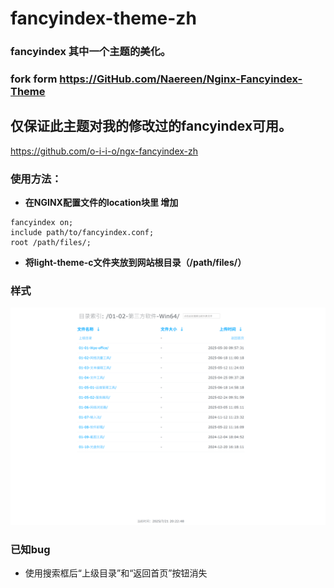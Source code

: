 # fancyindex-theme-zh
### fancyindex 其中一个主题的美化。
### fork form https://GitHub.com/Naereen/Nginx-Fancyindex-Theme

## 仅保证此主题对我的修改过的fancyindex可用。
https://github.com/o-i-i-o/ngx-fancyindex-zh

### 使用方法：
- **在NGINX配置文件的location块里 增加**

```
fancyindex on;
include path/to/fancyindex.conf;
root /path/files/;
```

- **将light-theme-c文件夹放到网站根目录（/path/files/）**


 ### 样式
![样式](20250720-2-theme.png)

### 已知bug
 - 使用搜索框后“上级目录”和“返回首页”按钮消失

